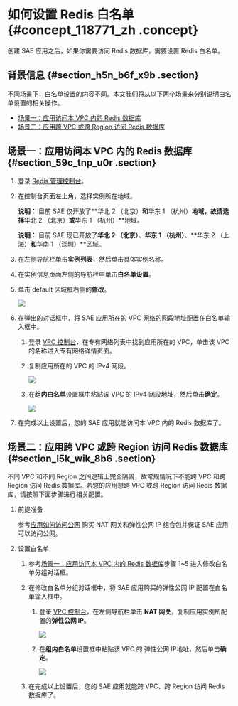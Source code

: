 # 如何设置 Redis 白名单 {#concept_118771_zh .concept}

创建 SAE 应用之后，如果你需要访问 Redis 数据库，需要设置 Redis 白名单。

## 背景信息 {#section_h5n_b6f_x9b .section}

不同场景下，白名单设置的内容不同。本文我们将从以下两个场景来分别说明白名单设置的相关操作。

-   [场景一：应用访问本 VPC 内的 Redis 数据库](#section_59c_tnp_u0r)
-   [场景二：应用跨 VPC 或跨 Region 访问 Redis 数据库](#section_l5k_wik_8b6)

## 场景一：应用访问本 VPC 内的 Redis 数据库 {#section_59c_tnp_u0r .section}

1.  登录 [Redis 管理控制台](https://kvstorenext.console.aliyun.com)。
2.  在控制台页面左上角，选择实例所在地域。

    **说明：** 目前 SAE 仅开放了**华北 2 （北京）**和**华东 1 （杭州）**地域，故请选择**华北 2 （北京）**或**华东 1 （杭州）**地域。

    **说明：** 目前 SAE 现已开放了**华北 2 （北京）**、**华东 1 （杭州）**、**华东 2 （上海）**和**华南 1 （深圳）**区域。

3.  在左侧导航栏单击**实例列表**，然后单击具体实例名称。
4.  在实例信息页面左侧的导航栏中单击**白名单设置**。
5.  单击 default 区域框右侧的**修改**。

    ![](http://docs-aliyun.cn-hangzhou.oss.aliyun-inc.com/assets/pic/118771/cn_zh/1557833503965/redis%E6%88%AA%E5%9B%BE.png)

6.  在弹出的对话框中，将 SAE 应用所在的 VPC 网络的网段地址配置在白名单输入框中。
    1.  登录 [VPC 控制台](https://vpc.console.aliyun.com)，在专有网络列表中找到应用所在的 VPC，单击该 VPC 的名称进入专有网络详情页面。
    2.  复制应用所在的 VPC 的 IPv4 网段。

        ![](https://aliware-images.oss-cn-hangzhou.aliyuncs.com/edas/EDAS-Serverless/serverless-app-vpc-ip-details.png)

    3.  在**组内白名单**设置框中粘贴该 VPC 的 IPv4 网段地址，然后单击**确定**。

        ![](http://docs-aliyun.cn-hangzhou.oss.aliyun-inc.com/assets/pic/118771/cn_zh/1557833529558/%E4%BF%AE%E6%94%B9%E7%99%BD%E5%90%8D%E5%8D%951.png)

7.  在完成以上设置后，您的 SAE 应用就能访问本 VPC 内的 Redis 数据库了。

## 场景二：应用跨 VPC 或跨 Region 访问 Redis 数据库 {#section_l5k_wik_8b6 .section}

不同 VPC 和不同 Region 之间逻辑上完全隔离，故常规情况下不能跨 VPC 和跨 Region 访问 Redis 数据库。若您的应用想跨 VPC 或跨 Region 访问 Redis 数据库，请按照下面步骤进行相关配置。

1.  前提准备

    参考[应用如何访问公网](cn.zh-CN/最佳实践/应用访问公网/应用如何访问公网.md#) 购买 NAT 网关和弹性公网 IP 组合包并保证 SAE 应用可以访问公网。

2.  设置白名单
    1.  参考[场景一：应用访问本 VPC 内的 Redis 数据库](#section_59c_tnp_u0r)步骤 1~5 进入修改白名单分组对话框。
    2.  在修改白名单分组对话框中，将 SAE 应用购买的弹性公网 IP 配置在白名单输入框中。
        1.  登录 [VPC 控制台](https://vpc.console.aliyun.com)，在左侧导航栏单击 **NAT 网关**，复制应用实例所配置的**弹性公网 IP**。

            ![](https://aliware-images.oss-cn-hangzhou.aliyuncs.com/edas/EDAS-Serverless/serverless-nat-gateway-ip.png)

        2.  在**组内白名单**设置框中粘贴该 VPC 的 弹性公网 IP地址，然后单击**确定**。

            ![](http://docs-aliyun.cn-hangzhou.oss.aliyun-inc.com/assets/pic/118771/cn_zh/1557833550267/%E4%BF%AE%E6%94%B9%E7%99%BD%E5%90%8D%E5%8D%952.png)

    3.  在完成以上设置后，您的 SAE 应用就能跨 VPC、跨 Region 访问 Redis 数据库了。


